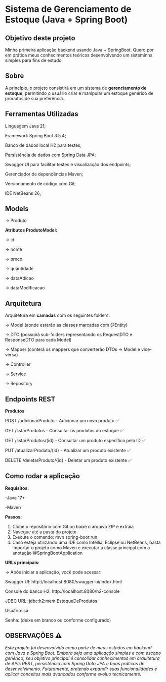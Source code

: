 # Sistema de Gerenciamento de Estoque (Java + Spring Boot)


## Objetivo deste projeto

Minha primeira aplicação backend usando Java + SpringBoot. Quero por em prática meus conhecimentos teóricos desenvolvendo um sisteminha simples para fins de estudo.


## Sobre

A princípio, o projeto consistirá em um sistema de **gerenciamento de estoque**, permitindo o usuário criar e manipular um estoque genérico de produtos de sua preferência.


 ## Ferramentas Utilizadas

Linguagem Java 21;

Framework Spring Boot 3.5.4;

Banco de dados local H2 para testes;

Persistência de dados com Spring Data JPA;

Swagger UI para facilitar testes e visualização dos endpoints;

Gerenciador de dependências Maven;

Versionamento de código com Git;

IDE NetBeans 26;


## Models

→ Produto

**Atributos ProdutoModel:**

→ Id

→ nome

→ preco

→ quantidade

→ dataAdicao

→ dataModificacao


 ## Arquitetura

Arquitetura em **camadas** com os seguintes folders:

→ Model (aonde estarão as classes marcadas com @Entity)

→ DTO (possuirá sub-folders representando os RequestDTO e ResponseDTO para cada Model) 

→ Mapper (conterá os mappers que converterão DTOs → Model e vice-versa)

→ Controller

→ Service

→ Repository


## Endpoints REST

**Produtos**

POST /adicionarProduto - Adicionar um novo produto ✅️ 

GET /listarProdutos - Consultar os produtos do estoque ✅️

GET /listarProdutos/{id} - Consultar um produto específico pelo ID ✅️

PUT /atualizarProduto/{id} - Atualizar um produto existente ✅️

DELETE /deletarProduto/{id} - Deletar um produto existente ✅️

## Como rodar a aplicação

**Requisitos:**

-Java 17+

-Maven

**Passos:**

1. Clone o repositório com Git ou baixe o arquivo ZIP e extraia
2. Navegue até a pasta do projeto
3. Execute o comando: mvn spring-boot:run
4. Caso esteja utilizando uma IDE como IntelliJ, Eclipse ou NetBeans, basta importar o projeto como Maven e executar a classe principal com a anotação @SpringBootApplication

**URLs principais:**

→ Após iniciar a aplicação, você pode acessar:

Swagger UI: http://localhost:8080/swagger-ui/index.html

Console do banco H2: http://localhost:8080/h2-console

JDBC URL: jdbc:h2:mem:EstoqueDeProdutos

Usuário: sa

Senha: (deixe em branco ou conforme configurado)


## OBSERVAÇÕES ⚠️

*Este projeto foi desenvolvido como parte de meus estudos em backend com Java e Spring Boot. Embora seja uma aplicação simples e com escopo genérico, seu objetivo principal é consolidar conhecimentos em arquitetura de APIs REST, persistência com Spring Data JPA e boas práticas de desenvolvimento. Futuramente, pretendo expandir suas funcionalidades e aplicar conceitos mais avançados conforme evoluo tecnicamente.*
